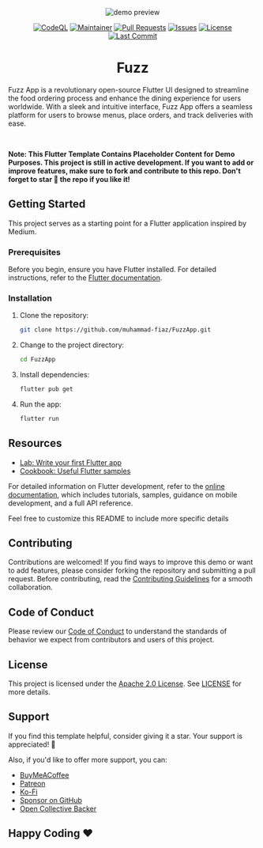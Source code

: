 <div align="center">
    
![demo preview](https://github.com/muhammad-fiaz/FuzzApp/assets/75434191/8ea7b83f-0eaa-4d97-b52b-20eb33bdbe52)

[![CodeQL](https://github.com/muhammad-fiaz/FuzzApp/actions/workflows/github-code-scanning/codeql/badge.svg)](https://github.com/muhammad-fiaz/FuzzApp/actions/workflows/github-code-scanning/codeql)
[![Maintainer](https://img.shields.io/badge/Maintainer-muhammad--fiaz-blue)](https://github.com/muhammad-fiaz)
[![Pull Requests](https://img.shields.io/github/issues-pr/muhammad-fiaz/FuzzApp)](https://github.com/muhammad-fiaz/FuzzApp/pulls)
[![Issues](https://img.shields.io/github/issues/muhammad-fiaz/FuzzApp)](https://github.com/muhammad-fiaz/FuzzApp/issues)
[![License](https://img.shields.io/github/license/muhammad-fiaz/FuzzApp)](https://github.com/muhammad-fiaz/FuzzApp/blob/main/LICENSE)
[![Last Commit](https://img.shields.io/github/last-commit/muhammad-fiaz/FuzzApp)](https://github.com/muhammad-fiaz/FuzzApp/commits/main)

# Fuzz
</div>

Fuzz App is a revolutionary open-source Flutter UI designed to streamline the food ordering process and enhance the dining experience for users worldwide. With a sleek and intuitive interface, Fuzz App offers a seamless platform for users to browse menus, place orders, and track deliveries with ease.


<br/>

**Note: This Flutter Template Contains Placeholder Content for Demo Purposes. This project is still in active development. If you want to add or improve features, make sure to fork and contribute to this repo. Don't forget to star 🌟 the repo if you like it!**

## Getting Started

This project serves as a starting point for a Flutter application inspired by Medium.

### Prerequisites

Before you begin, ensure you have Flutter installed. For detailed instructions, refer to the [Flutter documentation](https://docs.flutter.dev/get-started/install).

### Installation

1. Clone the repository:

    ```bash
    git clone https://github.com/muhammad-fiaz/FuzzApp.git
    ```

2. Change to the project directory:

    ```bash
    cd FuzzApp
    ```

3. Install dependencies:

    ```bash
    flutter pub get
    ```

4. Run the app:

    ```bash
    flutter run
    ```

## Resources

- [Lab: Write your first Flutter app](https://docs.flutter.dev/get-started/codelab)
- [Cookbook: Useful Flutter samples](https://docs.flutter.dev/cookbook)

For detailed information on Flutter development, refer to the [online documentation](https://docs.flutter.dev/), which includes tutorials, samples, guidance on mobile development, and a full API reference.

Feel free to customize this README to include more specific details

## Contributing

Contributions are welcomed! If you find ways to improve this demo or want to add features, please consider forking the repository and submitting a pull request. Before contributing, read the [Contributing Guidelines](CONTRIBUTING.md) for a smooth collaboration.

## Code of Conduct

Please review our [Code of Conduct](CODE_OF_CONDUCT.md) to understand the standards of behavior we expect from contributors and users of this project.

## License

This project is licensed under the [Apache 2.0 License](./LICENSE). See [LICENSE](./LICENSE) for more details.

## Support

If you find this template helpful, consider giving it a star. Your support is appreciated! 💙

Also, if you'd like to offer more support, you can:
- [BuyMeACoffee](https://buymeacoffee.com/muhammadfiaz)
- [Patreon](https://patreon.com/muhammadfiaz)
- [Ko-Fi](https://ko-fi.com/muhammadfiaz)
- [Sponsor on GitHub](https://github.com/sponsors/muhammad-fiaz)
- [Open Collective Backer](https://opencollective.com/muhammadfiaz)

## Happy Coding ❤️
